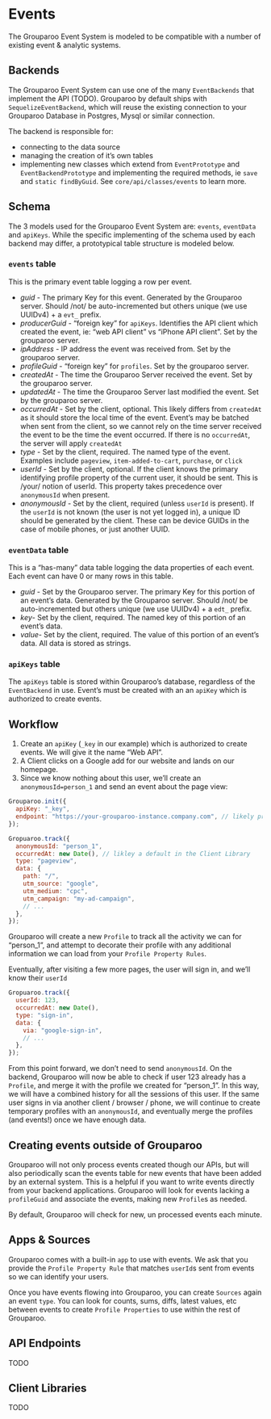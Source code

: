 # Events

The Grouparoo Event System is modeled to be compatible with a number of existing event & analytic systems.

## Backends

The Grouparoo Event System can use one of the many `EventBackends` that implement the API (TODO). Grouparoo by default ships with `SequelizeEventBackend`, which will reuse the existing connection to your Grouparoo Database in Postgres, Mysql or similar connection.

The backend is responsible for:

- connecting to the data source
- managing the creation of it’s own tables
- implementing new classes which extend from `EventPrototype` and `EventBackendPrototype` and implementing the required methods, ie `save` and `static findByGuid`. See `core/api/classes/events` to learn more.

## Schema

The 3 models used for the Grouparoo Event System are: `events`, `eventData` and `apiKeys`. While the specific implementing of the schema used by each backend may differ, a prototypical table structure is modeled below.

### `events` table

This is the primary event table logging a row per event.

- _guid_ - The primary Key for this event. Generated by the Grouparoo server. Should /not/ be auto-incremented but others unique (we use UUIDv4) + a `evt_` prefix.
- _producerGuid_ - “foreign key” for `apiKeys`. Identifies the API client which created the event, ie: “web API client” vs “iPhone API client”. Set by the grouparoo server.
- _ipAddress_ - IP address the event was received from. Set by the grouparoo server.
- _profileGuid_ - “foreign key” for `profiles`. Set by the grouparoo server.
- _createdAt_ - The time the Grouparoo Server received the event. Set by the grouparoo server.
- _updatedAt_ - The time the Grouparoo Server last modified the event. Set by the grouparoo server.
- _occurredAt_ - Set by the client, optional. This likely differs from `createdAt` as it should store the local time of the event. Event’s may be batched when sent from the client, so we cannot rely on the time server received the event to be the time the event occurred. If there is no `occurredAt`, the server will apply `createdAt`
- _type_ - Set by the client, required. The named type of the event. Examples include `pageview`, `item-added-to-cart`, `purchase`, or `click`
- _userId_ - Set by the client, optional. If the client knows the primary identifying profile property of the current user, it should be sent. This is /your/ notion of userId. This property takes precedence over `anonymousId` when present.
- _anonymousId_ - Set by the client, required (unless `userId` is present). If the `userId` is not known (the user is not yet logged in), a unique ID should be generated by the client. These can be device GUIDs in the case of mobile phones, or just another UUID.

### `eventData` table

This is a “has-many” data table logging the data properties of each event. Each event can have 0 or many rows in this table.

- _guid_ - Set by the Grouparoo server. The primary Key for this portion of an event’s data. Generated by the Grouparoo server. Should /not/ be auto-incremented but others unique (we use UUIDv4) + a `edt_` prefix.
- _key_- Set by the client, required. The named key of this portion of an event’s data.
- _value_- Set by the client, required. The value of this portion of an event’s data. All data is stored as strings.

### `apiKeys` table

The `apiKeys` table is stored within Grouparoo’s database, regardless of the `EventBackend` in use. Event’s must be created with an an `apiKey` which is authorized to create events.

## Workflow

1. Create an `apiKey` (`_key` in our example) which is authorized to create events. We will give it the name “Web API”.
2. A Client clicks on a Google add for our website and lands on our homepage.
3. Since we know nothing about this user, we’ll create an `anonymousId=person_1` and send an event about the page view:

```js
Grouparoo.init({
  apiKey: "_key",
  endpoint: "https://your-grouparoo-instance.company.com", // likely pre-set by the client library
});

Gropuaroo.track({
  anonymousId: "person_1",
  occurredAt: new Date(), // likley a default in the Client Library
  type: "pageview",
  data: {
    path: "/",
    utm_source: "google",
    utm_medium: "cpc",
    utm_campaign: "my-ad-campaign",
    // ...
  },
});
```

Grouparoo will create a new `Profile` to track all the activity we can for “person_1”, and attempt to decorate their profile with any additional information we can load from your `Profile Property Rules`.

Eventually, after visiting a few more pages, the user will sign in, and we’ll know their `userId`

```js
Gropuaroo.track({
  userId: 123,
  occurredAt: new Date(),
  type: "sign-in",
  data: {
    via: "google-sign-in",
    // ...
  },
});
```

From this point forward, we don’t need to send `anonymousId`. On the backend, Grouparoo will now be able to check if user 123 already has a `Profile`, and merge it with the profile we created for “person_1”. In this way, we will have a combined history for all the sessions of this user. If the same user signs in via another client / browser / phone, we will continue to create temporary profiles with an `anonymousId`, and eventually merge the profiles (and events!) once we have enough data.

## Creating events outside of Grouparoo

Grouparoo will not only process events created though our APIs, but will also periodically scan the events table for new events that have been added by an external system. This is a helpful if you want to write events directly from your backend applications. Grouparoo will look for events lacking a `profileGuid` and associate the events, making new `Profile`s as needed.

By default, Grouparoo will check for new, un processed events each minute.

## Apps & Sources

Grouparoo comes with a built-in `app` to use with events. We ask that you provide the `Profile Property Rule` that matches `userId`s sent from events so we can identify your users.

Once you have events flowing into Grouparoo, you can create `Sources` again an event `type`. You can look for counts, sums, diffs, latest values, etc between events to create `Profile Properties` to use within the rest of Grouparoo.

## API Endpoints

TODO

## Client Libraries

TODO
